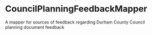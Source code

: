 # CouncilPlanningFeedbackMapper
A mapper for sources of feedback regarding Durham County Council planning document feedback

